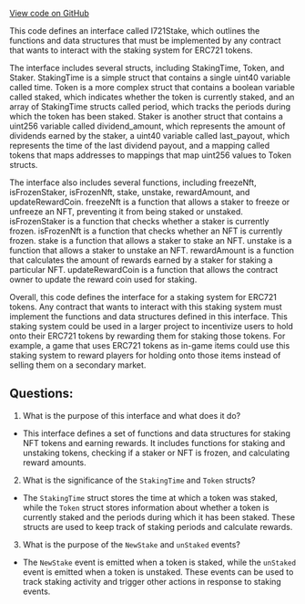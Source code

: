 [View code on GitHub](zoo-labs/zoo/blob/master/contracts/src/interfaces/I721Stake.sol)

This code defines an interface called I721Stake, which outlines the functions and data structures that must be implemented by any contract that wants to interact with the staking system for ERC721 tokens. 

The interface includes several structs, including StakingTime, Token, and Staker. StakingTime is a simple struct that contains a single uint40 variable called time. Token is a more complex struct that contains a boolean variable called staked, which indicates whether the token is currently staked, and an array of StakingTime structs called period, which tracks the periods during which the token has been staked. Staker is another struct that contains a uint256 variable called dividend_amount, which represents the amount of dividends earned by the staker, a uint40 variable called last_payout, which represents the time of the last dividend payout, and a mapping called tokens that maps addresses to mappings that map uint256 values to Token structs. 

The interface also includes several functions, including freezeNft, isFrozenStaker, isFrozenNft, stake, unstake, rewardAmount, and updateRewardCoin. freezeNft is a function that allows a staker to freeze or unfreeze an NFT, preventing it from being staked or unstaked. isFrozenStaker is a function that checks whether a staker is currently frozen. isFrozenNft is a function that checks whether an NFT is currently frozen. stake is a function that allows a staker to stake an NFT. unstake is a function that allows a staker to unstake an NFT. rewardAmount is a function that calculates the amount of rewards earned by a staker for staking a particular NFT. updateRewardCoin is a function that allows the contract owner to update the reward coin used for staking. 

Overall, this code defines the interface for a staking system for ERC721 tokens. Any contract that wants to interact with this staking system must implement the functions and data structures defined in this interface. This staking system could be used in a larger project to incentivize users to hold onto their ERC721 tokens by rewarding them for staking those tokens. For example, a game that uses ERC721 tokens as in-game items could use this staking system to reward players for holding onto those items instead of selling them on a secondary market.
## Questions: 
 1. What is the purpose of this interface and what does it do?
- This interface defines a set of functions and data structures for staking NFT tokens and earning rewards. It includes functions for staking and unstaking tokens, checking if a staker or NFT is frozen, and calculating reward amounts.

2. What is the significance of the `StakingTime` and `Token` structs?
- The `StakingTime` struct stores the time at which a token was staked, while the `Token` struct stores information about whether a token is currently staked and the periods during which it has been staked. These structs are used to keep track of staking periods and calculate rewards.

3. What is the purpose of the `NewStake` and `unStaked` events?
- The `NewStake` event is emitted when a token is staked, while the `unStaked` event is emitted when a token is unstaked. These events can be used to track staking activity and trigger other actions in response to staking events.